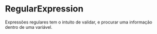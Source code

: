 # RegularExpression
Expressões regulares tem o intuito de validar,  e procurar  uma informação dentro de uma variável.

